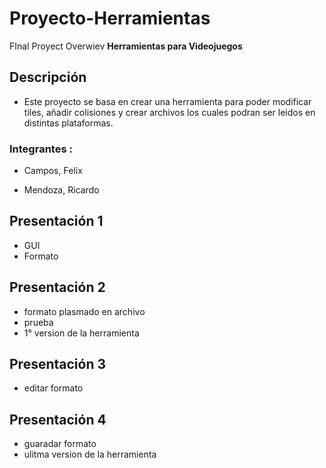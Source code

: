 # Proyecto-Herramientas
FInal Proyect Overwiev 
**Herramientas para Videojuegos**

## Descripción
- Este proyecto se basa en crear una herramienta para poder modificar tiles, añadir colisiones y crear archivos los cuales podran ser leidos en distintas plataformas.

### Integrantes :

- Campos, Felix

- Mendoza, Ricardo

## Presentación 1
- GUI
- Formato

## Presentación 2
- formato plasmado en archivo
- prueba
- 1° version de la herramienta
## Presentación 3
- editar formato
## Presentación 4
- guaradar formato
- ulitma version de la herramienta